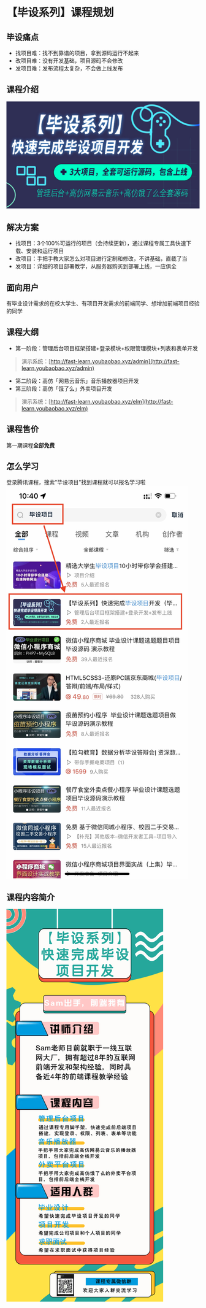 # 【毕设系列】课程规划

## 毕设痛点

- 找项目难：找不到靠谱的项目，拿到源码运行不起来
- 改项目难：没有开发基础，项目源码不会修改
- 发项目难：发布流程太复杂，不会做上线发布

## 课程介绍

![cover](./cover.jpeg)

## 解决方案

- 找项目：3个100%可运行的项目（会持续更新），通过课程专属工具快速下载、安装和运行项目
- 改项目：手把手教大家怎么对项目进行定制和修改，不讲基础，直截了当
- 发项目：详细的项目部署教学，从服务器购买到部署上线，一应俱全

## 面向用户

有毕业设计需求的在校大学生、有项目开发需求的前端同学、想增加前端项目经验的同学

## 课程大纲

- 第一阶段：管理后台项目框架搭建+登录模块+权限管理模块+列表和表单开发
> 演示系统：[http://fast-learn.youbaobao.xyz/admin](http://fast-learn.youbaobao.xyz/admin)
- 第二阶段：高仿「网易云音乐」音乐播放器项目开发
- 第三阶段：高仿「饿了么」外卖项目开发
> 演示系统：[http://fast-learn.youbaobao.xyz/elm](http://fast-learn.youbaobao.xyz/elm)

## 课程售价

第一期课程**全部免费**

## 怎么学习

登录腾讯课程，搜索"毕设项目"找到课程就可以报名学习啦
![search](./search.jpg)

## 课程内容简介
![long](./long.jpeg)
